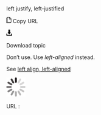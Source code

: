 ﻿# 

left justify, left-justified

![Copy URL](media/left-justify-left-justified/Copy.png)
Copy URL

![Download](media/left-justify-left-justified/Download.png)

Download topic

Don’t use. Use *left-aligned* instead.

See [](https://worldready.cloudapp.net/Styleguide/Read?id=2700&topicid=28817)[left align, left-aligned](https://worldready.cloudapp.net/Styleguide/Read?id=2700&topicid=28817)

![In progress](media/left-justify-left-justified/activity-large.gif)

URL :
